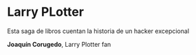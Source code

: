 # Larry PLotter

Esta saga de libros cuentan la historia de un hacker excepcional

**Joaquín Corugedo**, Larry Plotter fan
